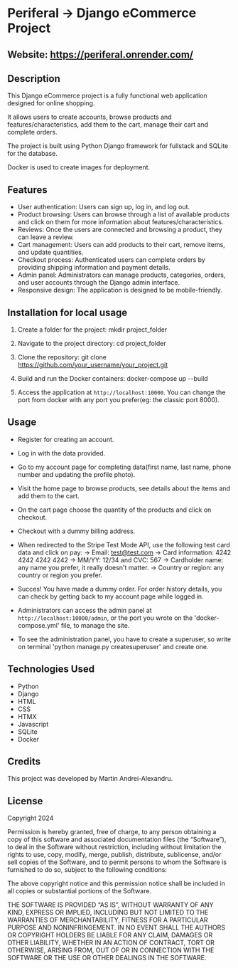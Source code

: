# Periferal -> Django eCommerce Project

## Website: https://periferal.onrender.com/

## Description

This Django eCommerce project is a fully functional web application designed for online shopping. 

It allows users to create accounts, browse products and features/characteristics, add them to the cart, manage their cart and complete orders. 

The project is built using Python Django framework for fullstack and SQLite for the database. 

Docker is used to create images for deployment.

## Features
- User authentication: Users can sign up, log in, and log out.
- Product browsing: Users can browse through a list of available products and click on them for more information about features/characteristics.
- Reviews: Once the users are connected and browsing a product, they can leave a review.
- Cart management: Users can add products to their cart, remove items, and update quantities.
- Checkout process: Authenticated users can complete orders by providing shipping information and payment details.
- Admin panel: Administrators can manage products, categories, orders, and user accounts through the Django admin interface.
- Responsive design: The application is designed to be mobile-friendly.


## Installation for local usage
1. Create a folder for the project:
mkdir project_folder

2. Navigate to the project directory:
cd project_folder

3. Clone the repository:
git clone https://github.com/your_username/your_project.git

4. Build and run the Docker containers:
docker-compose up --build

4. Access the application at `http://localhost:10000`. You can change the port from docker with any port you prefer(eg: the classic port 8000).

## Usage

- Register for creating an account.

- Log in with the data provided.

- Go to my account page for completing data(first name, last name, phone number and updating the profile photo).

- Visit the home page to browse products, see details about the items and add them to the cart.

- On the cart page choose the quantity of the products and click on checkout.

- Checkout with a dummy billing address. 

- When redirected to the Stripe Test Mode API, use the following test card data and click on pay: 
    -> Email: test@test.com
    -> Card information: 4242 4242 4242 4242
    -> MM/YY: 12/34 and CVC: 567
    -> Cardholder name: any name you prefer, it really doesn't matter.
    -> Country or region: any country or region you prefer. 

- Succes! You have made a dummy order. For order history details, you can check by getting back to my account page while logged in.

- Administrators can access the admin panel at `http://localhost:10000/admin`, or the port you wrote on the 'docker-compose.yml' file, to manage the site.

- To see the administration panel, you have to create a superuser, so write on terminal 'python manage.py createsuperuser' and create one.

## Technologies Used

- Python
- Django
- HTML
- CSS
- HTMX
- Javascript
- SQLite
- Docker

## Credits
This project was developed by Martin Andrei-Alexandru.

## License
Copyright 2024

Permission is hereby granted, free of charge, to any person obtaining a copy of this software and associated documentation files (the “Software”), to deal in the Software without restriction, including without limitation the rights to use, copy, modify, merge, publish, distribute, sublicense, and/or sell copies of the Software, and to permit persons to whom the Software is furnished to do so, subject to the following conditions:

The above copyright notice and this permission notice shall be included in all copies or substantial portions of the Software.

THE SOFTWARE IS PROVIDED “AS IS”, WITHOUT WARRANTY OF ANY KIND, EXPRESS OR IMPLIED, INCLUDING BUT NOT LIMITED TO THE WARRANTIES OF MERCHANTABILITY, FITNESS FOR A PARTICULAR PURPOSE AND NONINFRINGEMENT. IN NO EVENT SHALL THE AUTHORS OR COPYRIGHT HOLDERS BE LIABLE FOR ANY CLAIM, DAMAGES OR OTHER LIABILITY, WHETHER IN AN ACTION OF CONTRACT, TORT OR OTHERWISE, ARISING FROM, OUT OF OR IN CONNECTION WITH THE SOFTWARE OR THE USE OR OTHER DEALINGS IN THE SOFTWARE.
